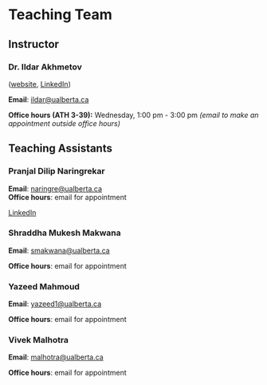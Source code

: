 # Teaching Team

## Instructor

### Dr. Ildar Akhmetov

([website](https://ildarakhmetov.com), [LinkedIn](https://www.linkedin.com/in/ildar-akhmetov/))

**Email**: ildar@ualberta.ca

**Office hours (ATH 3-39):** Wednesday, 1:00 pm - 3:00 pm _(email to make an appointment outside office hours)_

## Teaching Assistants

### Pranjal Dilip Naringrekar

**Email**: naringre@ualberta.ca  
**Office hours**: email for appointment

[LinkedIn](https://www.linkedin.com/in/pranjal-naringrekar-b73157157/)

### Shraddha Mukesh Makwana

**Email**: smakwana@ualberta.ca

**Office hours**: email for appointment

### Yazeed Mahmoud

**Email**: yazeed1@ualberta.ca

**Office hours**: email for appointment

### Vivek Malhotra

**Email**: malhotra@ualberta.ca

**Office hours**: email for appointment




